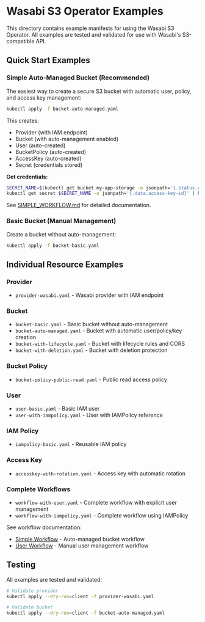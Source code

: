 # Wasabi S3 Operator Examples

This directory contains example manifests for using the Wasabi S3 Operator. All examples are tested and validated for use with Wasabi's S3-compatible API.

## Quick Start Examples

### Simple Auto-Managed Bucket (Recommended)

The easiest way to create a secure S3 bucket with automatic user, policy, and access key management:

```bash
kubectl apply -f bucket-auto-managed.yaml
```

This creates:
- Provider (with IAM endpoint)
- Bucket (with auto-management enabled)
- User (auto-created)
- BucketPolicy (auto-created)  
- AccessKey (auto-created)
- Secret (credentials stored)

**Get credentials:**
```bash
SECRET_NAME=$(kubectl get bucket my-app-storage -o jsonpath='{.status.credentialsSecret}')
kubectl get secret $SECRET_NAME -o jsonpath='{.data.access-key-id}' | base64 -d
```

See [SIMPLE_WORKFLOW.md](./SIMPLE_WORKFLOW.md) for detailed documentation.

### Basic Bucket (Manual Management)

Create a bucket without auto-management:

```bash
kubectl apply -f bucket-basic.yaml
```

## Individual Resource Examples

### Provider
- `provider-wasabi.yaml` - Wasabi provider with IAM endpoint

### Bucket
- `bucket-basic.yaml` - Basic bucket without auto-management
- `bucket-auto-managed.yaml` - Bucket with automatic user/policy/key creation
- `bucket-with-lifecycle.yaml` - Bucket with lifecycle rules and CORS
- `bucket-with-deletion.yaml` - Bucket with deletion protection

### Bucket Policy
- `bucket-policy-public-read.yaml` - Public read access policy

### User
- `user-basic.yaml` - Basic IAM user
- `user-with-iampolicy.yaml` - User with IAMPolicy reference

### IAM Policy
- `iampolicy-basic.yaml` - Reusable IAM policy

### Access Key
- `accesskey-with-rotation.yaml` - Access key with automatic rotation

### Complete Workflows
- `workflow-with-user.yaml` - Complete workflow with explicit user management
- `workflow-with-iampolicy.yaml` - Complete workflow using IAMPolicy

See workflow documentation:
- [Simple Workflow](./SIMPLE_WORKFLOW.md) - Auto-managed bucket workflow
- [User Workflow](./USER_WORKFLOW.md) - Manual user management workflow

## Testing

All examples are tested and validated:

```bash
# Validate provider
kubectl apply --dry-run=client -f provider-wasabi.yaml

# Validate bucket
kubectl apply --dry-run=client -f bucket-auto-managed.yaml
```

